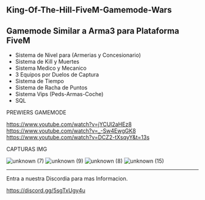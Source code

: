  ## King-Of-The-Hill-FiveM-Gamemode-Wars ##

Gamemode Similar a Arma3 para Plataforma FiveM
----------------------------------------------
* Sistema de Nivel para (Armerias y Concesionario)
* Sistema de Kill y Muertes
* Sistema Medico y Mecanico
* 3 Equipos por Duelos de Captura
* Sistema de Tiempo
* Sistema de Racha de Puntos
* Sistema Vips (Peds-Armas-Coche)
* SQL

PREWIERS GAMEMODE

https://www.youtube.com/watch?v=jYCUl2aHEz8
https://www.youtube.com/watch?v=_-Sw4EwgGK8
https://www.youtube.com/watch?v=DCZ2-tXsqyY&t=13s

CAPTURAS IMG

![unknown (7)](https://user-images.githubusercontent.com/45345955/151704715-e6a58027-283f-4845-ac4e-4f1d1c51da25.png)
![unknown (9)](https://user-images.githubusercontent.com/45345955/151704719-2e8e2ea4-33e5-4163-a9f3-c1340f13a7d5.png)
![unknown (8)](https://user-images.githubusercontent.com/45345955/151704724-a62561e3-0d34-4401-a6b1-9363a80268f4.png)
![unknown (15)](https://user-images.githubusercontent.com/45345955/152372351-4d276388-f6ca-4797-92dd-9d112af76e7a.png)

------------------------------------------------

Entra a nuestra Discordia para mas Informacion.

https://discord.gg/5sgTxUgy4u
